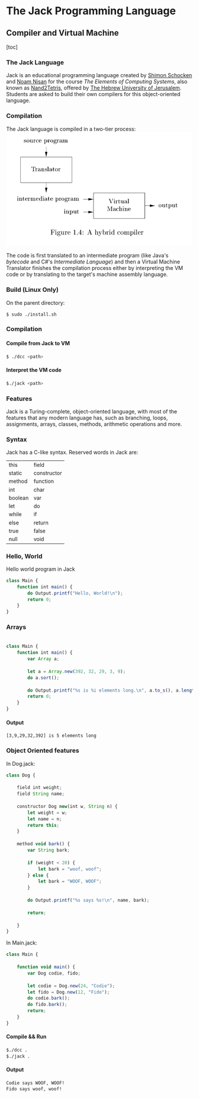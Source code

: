 # The Jack Programming Language 
## Compiler and Virtual Machine

[toc]

### The Jack Language 
Jack is an educational programming language created by [Shimon Schocken](https://shimonschocken.com) and [Noam Nisan](https://en.wikipedia.org/wiki/Noam_Nisan) for the course *The Elements of Computing Systems*, also known as [Nand2Tetris](https://nand2tetris.org), offered by [The Hebrew University of Jerusalem](https://en.wikipedia.org/wiki/Hebrew_University_of_Jerusalem). Students are asked to build their own compilers for this object-oriented language.

### Compilation 
The Jack language is compiled in a two-tier process:
![Two tier compilation process. from the book *Compilers: Principles, Techniques and tools*](./compilation.png)

The code is first translated to an intermediate program (like Java's *bytecode* and C#'s *Intermediate Language*) and then a Virtual Machine Translator finishes the compilation process either by interpreting the VM code or by translating to the target's machine assembly language.  


### Build (Linux Only)
On the parent directory: 
```console
$ sudo ./install.sh 
```

### Compilation 
#### Compile from Jack to VM
```Bash
$ ./dcc <path>
```

#### Interpret the VM code 
```Bash
$./jack <path>
```

### Features
Jack is a Turing-complete, object-oriented language, with most of the features that any modern language has, such as branching, loops, assignments, arrays, classes, methods, arithmetic operations and more.

### Syntax
Jack has a C-like syntax. Reserved words in Jack are:

|      |      |
| :------------- | :------------- |
| this       | field       |
| static | constructor       |
| method | function |
| int | char |
| boolean | var |
| let | do |
| while | if |
| else | return |
| true | false |
| null | void |

### Hello, World

Hello world program in Jack

```JavaScript
class Main {
    function int main() {
        do Output.printf("Hello, World!\n");
        return 0;
    }
}

```

### Arrays 

```JavaScript

class Main {
    function int main() {
        var Array a;

        let a = Array.new(392, 32, 29, 3, 9);
        do a.sort();

        do Output.printf("%s is %i elements long.\n", a.to_s(), a.length());
        return 0;
    }
}

```

#### Output
```console
[3,9,29,32,392] is 5 elements long

```


### Object Oriented features 

In Dog.jack:

```JavaScript
class Dog {

    field int weight;
    field String name;

    constructor Dog new(int w, String n) {
        let weight = w;
        let name = n;  
        return this;
    }

    method void bark() {
        var String bark;

        if (weight < 20) {
            let bark = "woof, woof";
        } else {
            let bark = "WOOF, WOOF";
        }

        do Output.printf("%s says %s!\n", name, bark); 

        return;

    }
}

```

In Main.jack:
```JavaScript
class Main {

    function void main() {
        var Dog codie, fido;

        let codie = Dog.new(24, "Codie");
        let fido = Dog.new(12, "Fido");
        do codie.bark();
        do fido.bark();
        return;
    }
}

```

#### Compile && Run 
```Bash
$./dcc .
$./jack .
```

#### Output
```
Codie says WOOF, WOOF!
Fido says woof, woof!
```

